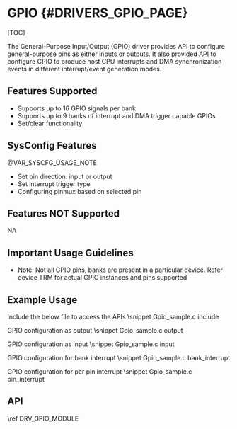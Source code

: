 # GPIO {#DRIVERS_GPIO_PAGE}

[TOC]

The General-Purpose Input/Output (GPIO) driver provides API to configure general-purpose pins as either inputs or outputs.
It also provided API to configure GPIO to produce host CPU interrupts and DMA synchronization events in different
interrupt/event generation modes.

## Features Supported

- Supports up to 16 GPIO signals per bank
- Supports up to 9 banks of interrupt and DMA trigger capable GPIOs
- Set/clear functionality

## SysConfig Features

@VAR_SYSCFG_USAGE_NOTE

- Set pin direction: input or output
- Set interrupt trigger type
- Configuring pinmux based on selected pin

## Features NOT Supported

NA

## Important Usage Guidelines

- Note: Not all GPIO pins, banks are present in a particular device.
Refer device TRM for actual GPIO instances and pins supported

## Example Usage

Include the below file to access the APIs
\snippet Gpio_sample.c include

GPIO configuration as output
\snippet Gpio_sample.c output

GPIO configuration as input
\snippet Gpio_sample.c input

GPIO configuration for bank interrupt
\snippet Gpio_sample.c bank_interrupt

GPIO configuration for per pin interrupt
\snippet Gpio_sample.c pin_interrupt

## API

\ref DRV_GPIO_MODULE
